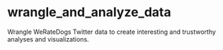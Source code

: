 # wrangle_and_analyze_data
Wrangle WeRateDogs Twitter data to create interesting and trustworthy analyses and visualizations.

